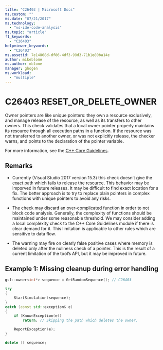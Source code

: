 ```yaml
---
title: "C26403 | Microsoft Docs"
ms.custom: ""
ms.date: "07/21/2017"
ms.technology: 
  - "vs-ide-code-analysis"
ms.topic: "article"
f1_keywords: 
  - "C26403"
helpviewer_keywords: 
  - "C26403"
ms.assetid: 7e14868d-df86-4df3-98d3-71b1e80ba14e
author: mikeblome
ms.author: mblome
manager: ghogen
ms.workload: 
  - "multiple"
---
```

# C26403 RESET_OR_DELETE_OWNER
Owner pointers are like unique pointers: they own a resource exclusively, and manage release of the resource, as well as its transfers to other owners. This check validates that a local owner pointer properly maintains its resource through all execution paths in a function. If the resource was not transferred to another owner, or was not explicitly release, the checker warns, and points to the declaration of the pointer variable.

For more information, see the [C++ Core Guidelines](http://github.com/isocpp/CppCoreGuidelines/blob/master/CppCoreGuidelines.md#r-resource-management).  

## Remarks
- Currently (Visual Studio 2017 version 15.3) this check doesn’t give the exact path which fails to release the resource. This behavior may be imporved in future releases. It may be difficult to find exact location for a fix. The better approach is to try to replace plain pointers in complex functions with unique pointers to avoid any risks.

- The check may discard an over-complicated function in order to not block code analysis. Generally, the complexity of functions should be maintained under some reasonable threshold. We may consider adding a local complexity check to the C++ Core Guidelines module if there is clear demand for it. This limitation is applicable to other rules which are sensitive to data flow.

- The warning may fire on clearly false positive cases where memory is deleted only after the nullness check of a pointer. This is the result of a current limitation of the tool’s API, but it may be improved in future.

## Example 1: Missing cleanup during error handling
```cpp
gsl::owner<int*> sequence = GetRandomSequence(); // C26403

try
{
    StartSimulation(sequence);
}
catch (const std::exception& e)
{
    if (KnownException(e))
        return; // Skipping the path which deletes the owner.

    ReportException(e);
}

delete [] sequence;
```